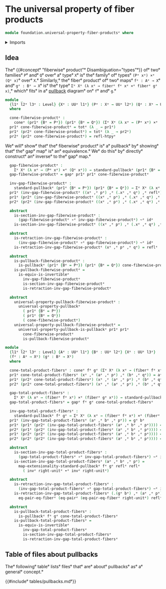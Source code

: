 # The universal property of fiber products

```agda
module foundation.universal-property-fiber-productsᵉ where
```

<details><summary>Imports</summary>

```agda
open import foundation.cones-over-cospan-diagramsᵉ
open import foundation.dependent-pair-typesᵉ
open import foundation.equality-cartesian-product-typesᵉ
open import foundation.standard-pullbacksᵉ
open import foundation.universe-levelsᵉ

open import foundation-core.cartesian-product-typesᵉ
open import foundation-core.equality-dependent-pair-typesᵉ
open import foundation-core.equivalencesᵉ
open import foundation-core.fibers-of-mapsᵉ
open import foundation-core.function-typesᵉ
open import foundation-core.functoriality-dependent-pair-typesᵉ
open import foundation-core.homotopiesᵉ
open import foundation-core.identity-typesᵉ
open import foundation-core.pullbacksᵉ
open import foundation-core.universal-property-pullbacksᵉ
```

</details>

## Idea

Theᵉ {{#conceptᵉ "fiberwiseᵉ product"ᵉ Disambiguation="types"ᵉ}} ofᵉ twoᵉ familiesᵉ `P`ᵉ
andᵉ `Q`ᵉ overᵉ aᵉ typeᵉ `X`ᵉ isᵉ theᵉ familyᵉ ofᵉ typesᵉ `(Pᵉ xᵉ) ×ᵉ (Qᵉ x)`ᵉ overᵉ `X`.ᵉ
Similarly,ᵉ theᵉ fiberᵉ productᵉ ofᵉ twoᵉ mapsᵉ `fᵉ : Aᵉ → X`ᵉ andᵉ `gᵉ : Bᵉ → X`ᵉ isᵉ theᵉ typeᵉ
`Σᵉ Xᵉ (λ xᵉ → fiberᵉ fᵉ xᵉ ×ᵉ fiberᵉ gᵉ x)`,ᵉ whichᵉ fitsᵉ in aᵉ
[pullback](foundation-core.pullbacks.mdᵉ) diagramᵉ onᵉ `f`ᵉ andᵉ `g`.ᵉ

```agda
module _
  {l1ᵉ l2ᵉ l3ᵉ : Level} {Xᵉ : UUᵉ l1ᵉ} (Pᵉ : Xᵉ → UUᵉ l2ᵉ) (Qᵉ : Xᵉ → UUᵉ l3ᵉ)
  where

  cone-fiberwise-productᵉ :
    coneᵉ (pr1ᵉ {Bᵉ = Pᵉ}) (pr1ᵉ {Bᵉ = Qᵉ}) (Σᵉ Xᵉ (λ xᵉ → (Pᵉ xᵉ) ×ᵉ (Qᵉ xᵉ)))
  pr1ᵉ cone-fiberwise-productᵉ = totᵉ (λ _ → pr1ᵉ)
  pr1ᵉ (pr2ᵉ cone-fiberwise-productᵉ) = totᵉ (λ _ → pr2ᵉ)
  pr2ᵉ (pr2ᵉ cone-fiberwise-productᵉ) = refl-htpyᵉ
```

Weᵉ willᵉ showᵉ thatᵉ theᵉ fiberwiseᵉ productᵉ isᵉ aᵉ pullbackᵉ byᵉ showingᵉ thatᵉ theᵉ gapᵉ
mapᵉ isᵉ anᵉ equivalence.ᵉ Weᵉ do thisᵉ byᵉ directlyᵉ constructᵉ anᵉ inverseᵉ to theᵉ gapᵉ
map.ᵉ

```agda
  gap-fiberwise-productᵉ :
    Σᵉ Xᵉ (λ xᵉ → (Pᵉ xᵉ) ×ᵉ (Qᵉ xᵉ)) → standard-pullbackᵉ (pr1ᵉ {Bᵉ = Pᵉ}) (pr1ᵉ {Bᵉ = Qᵉ})
  gap-fiberwise-productᵉ = gapᵉ pr1ᵉ pr1ᵉ cone-fiberwise-productᵉ

  inv-gap-fiberwise-productᵉ :
    standard-pullbackᵉ (pr1ᵉ {Bᵉ = Pᵉ}) (pr1ᵉ {Bᵉ = Qᵉ}) → Σᵉ Xᵉ (λ xᵉ → (Pᵉ xᵉ) ×ᵉ (Qᵉ xᵉ))
  pr1ᵉ (inv-gap-fiberwise-productᵉ ((xᵉ ,ᵉ pᵉ) ,ᵉ (.xᵉ ,ᵉ qᵉ) ,ᵉ reflᵉ)) = xᵉ
  pr1ᵉ (pr2ᵉ (inv-gap-fiberwise-productᵉ ((xᵉ ,ᵉ pᵉ) ,ᵉ (.xᵉ ,ᵉ qᵉ) ,ᵉ reflᵉ))) = pᵉ
  pr2ᵉ (pr2ᵉ (inv-gap-fiberwise-productᵉ ((xᵉ ,ᵉ pᵉ) ,ᵉ (.xᵉ ,ᵉ qᵉ) ,ᵉ reflᵉ))) = qᵉ

  abstract
    is-section-inv-gap-fiberwise-productᵉ :
      (gap-fiberwise-productᵉ ∘ᵉ inv-gap-fiberwise-productᵉ) ~ᵉ idᵉ
    is-section-inv-gap-fiberwise-productᵉ ((xᵉ ,ᵉ pᵉ) ,ᵉ (.xᵉ ,ᵉ qᵉ) ,ᵉ reflᵉ) = reflᵉ

  abstract
    is-retraction-inv-gap-fiberwise-productᵉ :
      (inv-gap-fiberwise-productᵉ ∘ᵉ gap-fiberwise-productᵉ) ~ᵉ idᵉ
    is-retraction-inv-gap-fiberwise-productᵉ (xᵉ ,ᵉ pᵉ ,ᵉ qᵉ) = reflᵉ

  abstract
    is-pullback-fiberwise-productᵉ :
      is-pullbackᵉ (pr1ᵉ {Bᵉ = Pᵉ}) (pr1ᵉ {Bᵉ = Qᵉ}) cone-fiberwise-productᵉ
    is-pullback-fiberwise-productᵉ =
      is-equiv-is-invertibleᵉ
        inv-gap-fiberwise-productᵉ
        is-section-inv-gap-fiberwise-productᵉ
        is-retraction-inv-gap-fiberwise-productᵉ

  abstract
    universal-property-pullback-fiberwise-productᵉ :
      universal-property-pullbackᵉ
        ( pr1ᵉ {Bᵉ = Pᵉ})
        ( pr1ᵉ {Bᵉ = Qᵉ})
        ( cone-fiberwise-productᵉ)
    universal-property-pullback-fiberwise-productᵉ =
      universal-property-pullback-is-pullbackᵉ pr1ᵉ pr1ᵉ
        cone-fiberwise-productᵉ
        is-pullback-fiberwise-productᵉ

module _
  {l1ᵉ l2ᵉ l3ᵉ : Level} {Aᵉ : UUᵉ l1ᵉ} {Bᵉ : UUᵉ l2ᵉ} {Xᵉ : UUᵉ l3ᵉ}
  (fᵉ : Aᵉ → Xᵉ) (gᵉ : Bᵉ → Xᵉ)
  where

  cone-total-product-fibersᵉ : coneᵉ fᵉ gᵉ (Σᵉ Xᵉ (λ xᵉ → (fiberᵉ fᵉ xᵉ) ×ᵉ (fiberᵉ gᵉ xᵉ)))
  pr1ᵉ cone-total-product-fibersᵉ (xᵉ ,ᵉ (aᵉ ,ᵉ pᵉ) ,ᵉ (bᵉ ,ᵉ qᵉ)) = aᵉ
  pr1ᵉ (pr2ᵉ cone-total-product-fibersᵉ) (xᵉ ,ᵉ (aᵉ ,ᵉ pᵉ) ,ᵉ (bᵉ ,ᵉ qᵉ)) = bᵉ
  pr2ᵉ (pr2ᵉ cone-total-product-fibersᵉ) (xᵉ ,ᵉ (aᵉ ,ᵉ pᵉ) ,ᵉ (bᵉ ,ᵉ qᵉ)) = pᵉ ∙ᵉ invᵉ qᵉ

  gap-total-product-fibersᵉ :
    Σᵉ Xᵉ (λ xᵉ → (fiberᵉ fᵉ xᵉ) ×ᵉ (fiberᵉ gᵉ xᵉ)) → standard-pullbackᵉ fᵉ gᵉ
  gap-total-product-fibersᵉ = gapᵉ fᵉ gᵉ cone-total-product-fibersᵉ

  inv-gap-total-product-fibersᵉ :
    standard-pullbackᵉ fᵉ gᵉ → Σᵉ Xᵉ (λ xᵉ → (fiberᵉ fᵉ xᵉ) ×ᵉ (fiberᵉ gᵉ xᵉ))
  pr1ᵉ (inv-gap-total-product-fibersᵉ (aᵉ ,ᵉ bᵉ ,ᵉ pᵉ)) = gᵉ bᵉ
  pr1ᵉ (pr1ᵉ (pr2ᵉ (inv-gap-total-product-fibersᵉ (aᵉ ,ᵉ bᵉ ,ᵉ pᵉ)))) = aᵉ
  pr2ᵉ (pr1ᵉ (pr2ᵉ (inv-gap-total-product-fibersᵉ (aᵉ ,ᵉ bᵉ ,ᵉ pᵉ)))) = pᵉ
  pr1ᵉ (pr2ᵉ (pr2ᵉ (inv-gap-total-product-fibersᵉ (aᵉ ,ᵉ bᵉ ,ᵉ pᵉ)))) = bᵉ
  pr2ᵉ (pr2ᵉ (pr2ᵉ (inv-gap-total-product-fibersᵉ (aᵉ ,ᵉ bᵉ ,ᵉ pᵉ)))) = reflᵉ

  abstract
    is-section-inv-gap-total-product-fibersᵉ :
      (gap-total-product-fibersᵉ ∘ᵉ inv-gap-total-product-fibersᵉ) ~ᵉ idᵉ
    is-section-inv-gap-total-product-fibersᵉ (aᵉ ,ᵉ bᵉ ,ᵉ pᵉ) =
      map-extensionality-standard-pullbackᵉ fᵉ gᵉ reflᵉ reflᵉ
        ( invᵉ right-unitᵉ ∙ᵉ invᵉ right-unitᵉ)

  abstract
    is-retraction-inv-gap-total-product-fibersᵉ :
      (inv-gap-total-product-fibersᵉ ∘ᵉ gap-total-product-fibersᵉ) ~ᵉ idᵉ
    is-retraction-inv-gap-total-product-fibersᵉ (.(gᵉ bᵉ) ,ᵉ (aᵉ ,ᵉ pᵉ) ,ᵉ (bᵉ ,ᵉ reflᵉ)) =
      eq-pair-eq-fiberᵉ (eq-pairᵉ (eq-pair-eq-fiberᵉ right-unitᵉ) reflᵉ)

  abstract
    is-pullback-total-product-fibersᵉ :
      is-pullbackᵉ fᵉ gᵉ cone-total-product-fibersᵉ
    is-pullback-total-product-fibersᵉ =
      is-equiv-is-invertibleᵉ
        inv-gap-total-product-fibersᵉ
        is-section-inv-gap-total-product-fibersᵉ
        is-retraction-inv-gap-total-product-fibersᵉ
```

## Table of files about pullbacks

Theᵉ followingᵉ tableᵉ listsᵉ filesᵉ thatᵉ areᵉ aboutᵉ pullbacksᵉ asᵉ aᵉ generalᵉ concept.ᵉ

{{#includeᵉ tables/pullbacks.mdᵉ}}